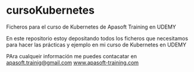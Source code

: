 # cursoKubernetes
Ficheros para el curso de Kubernetes de Apasoft Training en UDEMY

En este repositorio estoy depositando todos los ficheros que necesitamos para hacer las prácticas y ejemplo en mi curso de Kubernetes en UDEMY

PAra cualqueir información me puedes contacatar en 
apasoft.trainig@gmail.com
www.apasoft-training.com
